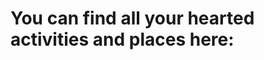 # You can find all your hearted activities and places here: 

<script src="/yourlikes.js"></script>

<div id='heart' class='button'></div>





